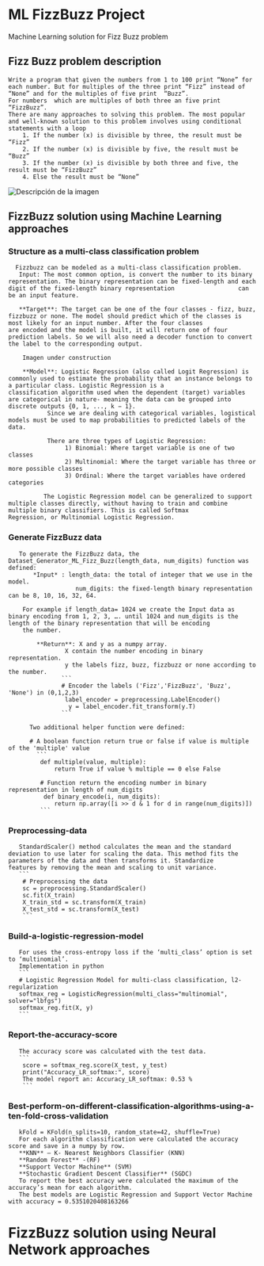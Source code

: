 <!-- ML-FizzBuzz-Project -->
# ML FizzBuzz Project
Machine Learning solution for Fizz Buzz problem

<!-- Fizz Buzz Problem Description -->
## Fizz Buzz problem description 
    Write a program that given the numbers from 1 to 100 print “None” for each number. But for multiples of the three print “Fizz” instead of “None” and for the multiples of five print  “Buzz”.
    For numbers  which are multiples of both three an five print “FizzBuzz”.
    There are many approaches to solving this problem. The most popular and well-known solution to this problem involves using conditional statements with a loop 
        1. If the number (x) is divisible by three, the result must be “Fizz”
        2. If the number (x) is divisible by five, the result must be “Buzz”
        3. If the number (x) is divisible by both three and five, the result must be “FizzBuzz” 
        4. Else the result must be “None”

<image src="FizzBuzz.png" alt="Descripción de la imagen">

<!-- ML-FizzBuzz-Project -->
## FizzBuzz solution using Machine Learning approaches  

### Structure as a multi-class classification problem 
      Fizzbuzz can be modeled as a multi-class classification problem.
       Input: The most common option, is convert the number to its binary representation. The binary representation can be fixed-length and each digit of the fixed-length binary representation                  can be an input feature. 

       **Target**: The target can be one of the four classes - fizz, buzz, fizzbuzz or none. The model should predict which of the classes is most likely for an input number. After the four classes                    are encoded and the model is built, it will return one of four prediction labels. So we will also need a decoder function to convert the label to the corresponding output.

        Imagen under construction

        **Model**: Logistic Regression (also called Logit Regression) is commonly used to estimate the probability that an instance belongs to a particular class. Logistic Regression is a                              classification algorithm used when the dependent (target) variables are categorical in nature- meaning the data can be grouped into discrete outputs {0, 1, ..., k − 1}.
               Since we are dealing with categorical variables, logistical models must be used to map probabilities to predicted labels of the data. 

               There are three types of Logistic Regression:
                    1) Binomial: Where target variable is one of two classes
                    2) Multinomial: Where the target variable has three or more possible classes
                    3) Ordinal: Where the target variables have ordered categories

              The Logistic Regression model can be generalized to support multiple classes directly, without having to train and combine multiple binary classifiers. This is called Softmax                        Regression, or Multinomial Logistic Regression.
              
  ### Generate FizzBuzz data         
       To generate the FizzBuzz data, the Dataset_Generator_ML_Fizz_Buzz(length_data, num_digits) function was defined: 
           *Input* : length_data: the total of integer that we use in the model. 
                       num_digits: the fixed-length binary representation can be 8, 10, 16, 32, 64. 

        For example if length_data= 1024 we create the Input data as binary encoding from 1, 2, 3, …. until 1024 and num_digits is the length of the binary representation that will be encoding
        the number. 

            **Return**: X and y as a numpy array. 
                    X contain the number encoding in binary representation. 
                    y the labels fizz, buzz, fizzbuzz or none according to the number.  
                   ```
                   # Encoder the labels ('Fizz','FizzBuzz', 'Buzz', 'None') in (0,1,2,3)
                    label_encoder = preprocessing.LabelEncoder()
                     y = label_encoder.fit_transform(y.T) 
                   ```  

          Two additional helper function were defined:

          # A boolean function return true or false if value is multiple of the 'multiple' value
            ```
             def multiple(value, multiple):
                 return True if value % multiple == 0 else False 
          
             # Function return the encoding number in binary representation in length of num_digits
              def binary_encode(i, num_digits):
                 return np.array([i >> d & 1 for d in range(num_digits)])
             ```  
  ### Preprocessing-data
       StandardScaler() method calculates the mean and the standard deviation to use later for scaling the data. This method fits the parameters of the data and then transforms it. Standardize             features by removing the mean and scaling to unit variance.
       ```
        # Preprocessing the data
        sc = preprocessing.StandardScaler()
        sc.fit(X_train)
        X_train_std = sc.transform(X_train)
        X_test_std = sc.transform(X_test)
        ```
    
  ### Build-a-logistic-regression-model 
       For uses the cross-entropy loss if the ‘multi_class’ option is set to ‘multinomial’. 
       Implementation in python
       ```
       # Logistic Regression Model for multi-class classification, l2-regularization
       softmax_reg = LogisticRegression(multi_class="multinomial", solver="lbfgs")
       softmax_reg.fit(X, y)
       ```
    
  ### Report-the-accuracy-score
       The accuracy score was calculated with the test data.
       ```
        score = softmax_reg.score(X_test, y_test)
        print("Accuracy_LR_softmax:", score)
        The model report an: Accuracy_LR_softmax: 0.53 %
        ```
        
  ### Best-perform-on-different-classification-algorithms-using-a-ten-fold-cross-validation
       
       kFold = KFold(n_splits=10, random_state=42, shuffle=True)
       For each algorithm classification were calculated the accuracy score and save in a numpy by row. 
       **KNN** – K- Nearest Neighbors Classifier (KNN)
       **Random Forest** -(RF)
       **Support Vector Machine** (SVM)
       **Stochastic Gradient Descent Classifier** (SGDC)
       To report the best accuracy were calculated the maximum of the accuracy’s mean for each algorithm.
       The best models are Logistic Regression and Support Vector Machine with accuracy = 0.5351020408163266 
 
# FizzBuzz solution using Neural Network approaches
